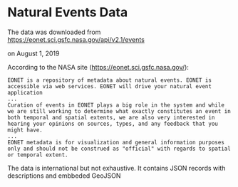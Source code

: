 # Natural Events Data
The data was downloaded from
https://eonet.sci.gsfc.nasa.gov/api/v2.1/events

on August 1, 2019

According to the NASA  site (https://eonet.sci.gsfc.nasa.gov/):

    EONET is a repository of metadata about natural events. EONET is accessible via web services. EONET will drive your natural event application
    ...
    Curation of events in EONET plays a big role in the system and while we are still working to determine what exactly constitutes an event in both temporal and spatial extents, we are also very interested in hearing your opinions on sources, types, and any feedback that you might have.   
    ...
    EONET metadata is for visualization and general information purposes only and should not be construed as "official" with regards to spatial or temporal extent. 

The data is international but not exhaustive. It contains JSON records with descriptions and embbeded GeoJSON